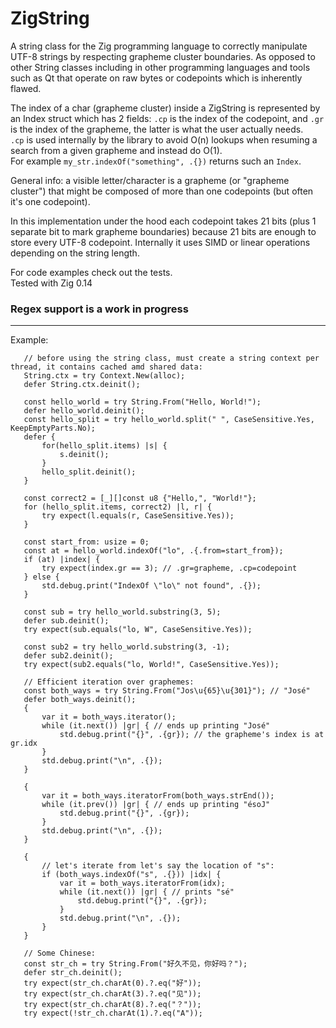 # ZigString
A string class for the Zig programming language to correctly manipulate UTF-8 strings
by respecting grapheme cluster boundaries. As opposed to other String classes including
in other programming languages and tools such as Qt that operate on raw bytes or codepoints which is inherently flawed.
<p/>
The index of a char (grapheme cluster) inside a ZigString is represented by an Index struct which has 2 fields:
<code>.cp</code> is the index of the codepoint, and <code>.gr</code> is the index of the grapheme,
the latter is what the user actually needs.<br/>
<code>.cp</code> is used internally by the library
to avoid O(n) lookups when resuming a search from a given grapheme and instead do O(1).
<br/>
For example <code>my_str.indexOf("something", .{})</code> returns such an <code>Index</code>.

<p/>
General info: a visible letter/character is a grapheme (or "grapheme cluster") that might
 be composed of more than one codepoints (but often it's one codepoint).
 <p/>
In this implementation under the hood each codepoint takes 21 bits (plus 1 separate bit to
 mark grapheme boundaries) because 21 bits are enough to store every UTF-8 codepoint.
Internally it uses SIMD or linear operations depending on the string length.

<p/>
For code examples check out the tests.
<br/>
Tested with Zig 0.14


### Regex support is a work in progress
---

Example:<br/>
 
 ```zig
    // before using the string class, must create a string context per thread, it contains cached amd shared data:
    String.ctx = try Context.New(alloc);
    defer String.ctx.deinit();

    const hello_world = try String.From("Hello, World!");
    defer hello_world.deinit();
    const hello_split = try hello_world.split(" ", CaseSensitive.Yes, KeepEmptyParts.No);
    defer {
        for(hello_split.items) |s| {
            s.deinit();
        }
        hello_split.deinit();
    }

    const correct2 = [_][]const u8 {"Hello,", "World!"};
    for (hello_split.items, correct2) |l, r| {
        try expect(l.equals(r, CaseSensitive.Yes));
    }

    const start_from: usize = 0;
    const at = hello_world.indexOf("lo", .{.from=start_from});
    if (at) |index| {
        try expect(index.gr == 3); // .gr=grapheme, .cp=codepoint
    } else {
        std.debug.print("IndexOf \"lo\" not found", .{});
    }

    const sub = try hello_world.substring(3, 5);
    defer sub.deinit();
    try expect(sub.equals("lo, W", CaseSensitive.Yes));

    const sub2 = try hello_world.substring(3, -1);
    defer sub2.deinit();
    try expect(sub2.equals("lo, World!", CaseSensitive.Yes));
    
    // Efficient iteration over graphemes:
    const both_ways = try String.From("Jos\u{65}\u{301}"); // "José"
    defer both_ways.deinit();
    {
        var it = both_ways.iterator();
        while (it.next()) |gr| { // ends up printing "José"
            std.debug.print("{}", .{gr}); // the grapheme's index is at gr.idx
        }
        std.debug.print("\n", .{});
    }
    
    {
        var it = both_ways.iteratorFrom(both_ways.strEnd());
        while (it.prev()) |gr| { // ends up printing "ésoJ"
            std.debug.print("{}", .{gr});
        }
        std.debug.print("\n", .{});
    }

    {
        // let's iterate from let's say the location of "s":
        if (both_ways.indexOf("s", .{})) |idx| {
            var it = both_ways.iteratorFrom(idx);
            while (it.next()) |gr| { // prints "sé"
                std.debug.print("{}", .{gr});
            }
            std.debug.print("\n", .{});
        }
    }

    // Some Chinese:
    const str_ch = try String.From("好久不见，你好吗？");
    defer str_ch.deinit();
    try expect(str_ch.charAt(0).?.eq("好"));
    try expect(str_ch.charAt(3).?.eq("见"));
    try expect(str_ch.charAt(8).?.eq("？"));
    try expect(!str_ch.charAt(1).?.eq("A"));

```
